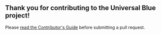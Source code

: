 ## Thank you for contributing to the Universal Blue project!

Please [read the Contributor's Guide](https://universal-blue.org/CONTRIBUTING/) before submitting a pull request.
